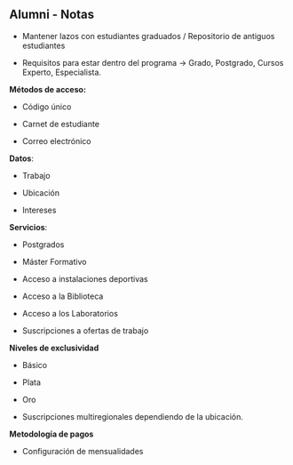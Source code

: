 ﻿
## Alumni - Notas

 - Mantener lazos con estudiantes graduados / Repositorio de antiguos estudiantes

 - Requisitos para estar dentro del programa -> Grado, Postgrado, Cursos Experto, Especialista.

**Métodos de acceso:**

 - Código único

 - Carnet de estudiante

 - Correo electrónico

**Datos**:

 - Trabajo

 - Ubicación

 - Intereses

**Servicios**:

 - Postgrados

 - Máster Formativo

 - Acceso a instalaciones deportivas

 - Acceso a la Biblioteca

 - Acceso a los Laboratorios

 - Suscripciones a ofertas de trabajo

**Niveles de exclusividad**

 - Básico

 - Plata

 - Oro

 - Suscripciones multiregionales dependiendo de la ubicación.

**Metodología de pagos**

 - Configuración de mensualidades

